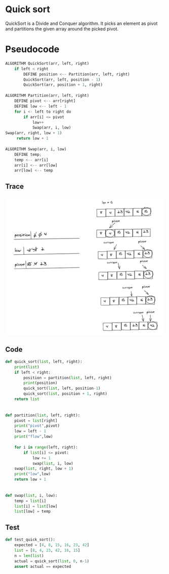 # Quick sort
 QuickSort is a Divide and Conquer algorithm. It picks an element as pivot and partitions the given array around the picked pivot.


# Pseudocode
```python
ALGORITHM QuickSort(arr, left, right)
    if left < right
        DEFINE position <-- Partition(arr, left, right)
        QuickSort(arr, left, position - 1)
        QuickSort(arr, position + 1, right)

ALGORITHM Partition(arr, left, right)
    DEFINE pivot <-- arr[right]
    DEFINE low <-- left - 1
    for i <- left to right do
        if arr[i] <= pivot
            low++
            Swap(arr, i, low)
Swap(arr, right, low + 1)
     return low + 1

ALGORITHM Swap(arr, i, low)
    DEFINE temp;
    temp <-- arr[i]
    arr[i] <-- arr[low]
    arr[low] <-- temp
```
## Trace
![trace](trace.png)

## Code
```python
def quick_sort(list, left, right):
    print(list)
    if left < right:
        position = partition(list, left, right)
        print(position)
        quick_sort(list, left, position-1)
        quick_sort(list, position + 1, right)
    return list


def partition(list, left, right):
    pivot = list[right]
    print("pivot",pivot)
    low = left - 1
    print("flow",low)

    for i in range(left, right):
        if list[i] <= pivot:
            low += 1
            swap(list, i, low)
    swap(list, right, low + 1)
    print("low",low)
    return low + 1


def swap(list, i, low):
    temp = list[i]
    list[i] = list[low]
    list[low] = temp

```

## Test
```python
def test_quick_sort():
    expected = [4, 8, 15, 16, 23, 42]
    list = [8, 4, 23, 42, 16, 15]
    n = len(list)
    actual = quick_sort(list, 0, n-1)
    assert actual == expected

```

